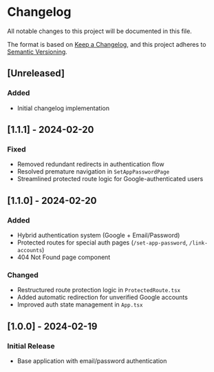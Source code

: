 # Changelog

All notable changes to this project will be documented in this file.

The format is based on [Keep a Changelog](https://keepachangelog.com/en/1.0.0/),
and this project adheres to [Semantic Versioning](https://semver.org/spec/v2.0.0.html).

## [Unreleased]
### Added
- Initial changelog implementation

## [1.1.1] - 2024-02-20
### Fixed
- Removed redundant redirects in authentication flow
- Resolved premature navigation in `SetAppPasswordPage`
- Streamlined protected route logic for Google-authenticated users

## [1.1.0] - 2024-02-20
### Added
- Hybrid authentication system (Google + Email/Password)
- Protected routes for special auth pages (`/set-app-password`, `/link-accounts`)
- 404 Not Found page component

### Changed
- Restructured route protection logic in `ProtectedRoute.tsx`
- Added automatic redirection for unverified Google accounts
- Improved auth state management in `App.tsx`

## [1.0.0] - 2024-02-19
### Initial Release
- Base application with email/password authentication